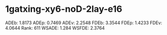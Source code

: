 # 1gatxing-xy6-noD-2lay-e16

ADEb: 1.8173
ADEp: 0.7469
ADEv: 2.2548
FDEb: 3.3544
FDEp: 1.4233
FDEv: 4.0644
Rank: 611
WSADE: 1.284
WSFDE: 2.3764